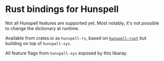 # Rust bindings for Hunspell

Not all Hunspell features are supported yet. Most notably, it's not possible to
change the dictionary at runtime.

Available from crates.io as `hunspell-rs`, based on [`hunspell-rust`](https://github.com/lipk/hunspell-rust)
but building on top of `hunspell-sys`.

All feature flags from `hunspell-sys` exposed by this libaray.
